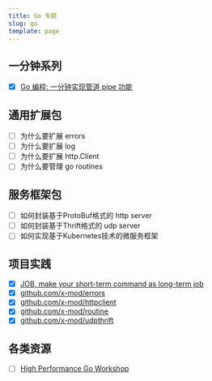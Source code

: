 ```yaml
---
title: Go 专题
slug: go
template: page
---
```


## 一分钟系列

- [x] [Go 编程: 一分钟实现管道 pipe 功能](/go-app-support-pipe/)

## 通用扩展包

- [ ] 为什么要扩展 errors 
- [ ] 为什么要扩展 log
- [ ] 为什么要扩展 http.Client
- [ ] 为什么要管理 go routines

## 服务框架包

- [ ] 如何封装基于ProtoBuf格式的 http server
- [ ] 如何封装基于Thrift格式的 udp server
- [ ] 如何实现基于Kubernetes技术的微服务框架

## 项目实践

- [x] [JOB, make your short-term command as long-term job](https://github.com/liujianping/job)
- [x] [github.com/x-mod/errors](https://github.com/x-mod/errors)
- [x] [github.com/x-mod/httpclient](https://github.com/x-mod/httpclient)
- [x] [github.com/x-mod/routine](https://github.com/x-mod/routine)
- [x] [github.com/x-mod/udpthrift](https://github.com/x-mod/udpthrift)

## 各类资源

- [ ] [High Performance Go Workshop](https://dave.cheney.net/high-performance-go-workshop/dotgo-paris.html)
